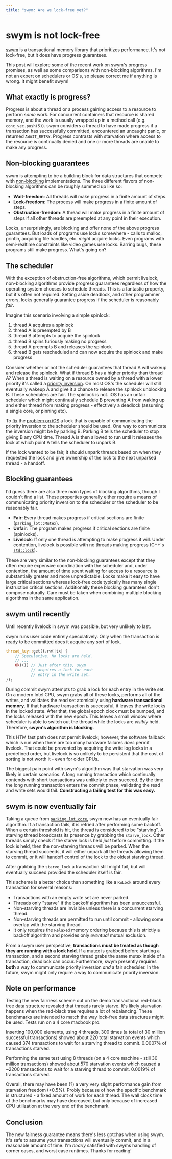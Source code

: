 ```yaml
---
title: "swym: Are we lock-free yet?"
---
```


# swym is not lock-free

[swym](https://github.com/mtak-/swym) is a transactional memory library that prioritizes performance. It's not lock-free, but it does have progress guarantees.

This post will explore some of the recent work on swym's progress promises, as well as some comparisons with non-blocking algorithms. I'm not an expert on schedulers or OS's, so please correct me if anything is wrong. It might benefit swym!

## What exactly is progress?

Progress is about a thread or a process gaining access to a resource to perform _some_ work. For concurrent containers that resource is shared memory, and the work is usually wrapped up in a method call (e.g. `conc_vec.push(5)`). swym considers a thread to have made progress if a transaction has successfully committed, encountered an uncaught panic, or returned `AWAIT_RETRY`. Progress contrasts with starvation where access to the resource is continually denied and one or more threads are unable to make any progress.

## Non-blocking guarantees

swym is attempting to be a building block for data structures that compete with [non-blocking](https://en.wikipedia.org/wiki/Non-blocking_algorithm) implementations. The three different flavors of non-blocking algorithms can be roughly summed up like so:

- **Wait-freedom**: All threads will make progress in a finite amount of steps.
- **Lock-freedom**: The process will make progress in a finite amount of steps.
- **Obstruction-freedom**: A thread will make progress in a finite amount of steps if all other threads are preempted at any point in their execution.

Locks, unsurprisingly, are blocking and offer none of the above progress guarantees. But loads of programs use locks somewhere - calls to malloc, println, acquiring file handles, etc. _might_ acquire locks. Even programs with semi-realtime constraints like video games use locks. Barring bugs, these programs still make progress. What's going on?

## The scheduler

With the exception of obstruction-free algorithms, which permit livelock, non-blocking algorithms provide progress guarantees regardless of how the operating system chooses to schedule threads. This is a fantastic property, but it's often not required. Setting aside deadlock, and other programmer errors, locks generally guarantee progress if the scheduler is reasonably *fair*.

Imagine this scenario involving a simple spinlock:
1. thread A acquires a spinlock
2. thread A is preempted by B
3. thread B attempts to acquire the spinlock
4. thread B spins furiously making no progress
5. thread A preempts B and releases the spinlock
6. thread B gets rescheduled and can now acquire the spinlock and make progress

Consider whether or not the scheduler guarantees that thread A will wakeup and release the spinlock. What if thread B has a higher priority than thread A? When a thread is waiting on a resource owned by a thread with a lower priority it's called a [priority inversion](https://en.wikipedia.org/wiki/Priority_inversion). On most OS's the scheduler will still eventually wakeup A and give it a chance to release the spinlock unblocking B. These schedulers are fair. The spinlock is not. iOS has an unfair scheduler which might continually schedule B preventing A from waking up and either thread from making progress - effectively a deadlock (assuming a single core, or pinning etc).

To [fix](https://developer.apple.com/documentation/os/1646466-os_unfair_lock_lock) the [problem on iOS](https://www.mikeash.com/pyblog/friday-qa-2017-10-27-locks-thread-safety-and-swift-2017-edition.html) a lock that is capable of communicating the priority inversion to the scheduler should be used. One way to communicate the inversion might be by parking B. Parking B tells the scheduler to stop giving B any CPU time. Thread A is then allowed to run until it releases the lock at which point A tells the scheduler to unpark B.

If the lock wanted to be fair, it should unpark threads based on when they requested the lock and give ownership of the lock to the next unparked thread - a handoff.

## Blocking guarantees

I'd guess there are also three main types of blocking algorithms, though I couldn't find a list. These properties generally either require a means of communicating priority inversion to the scheduler or the scheduler to be reasonably fair.

- **Fair**: Every thread makes progress if critical sections are finite (`parking_lot::Mutex`).
- **Unfair**: The program makes progress if critical sections are finite (spinlocks).
- **Livelock**: If only one thread is attempting to make progress it will. Under contention, livelock is possible with no threads making progress (C++'s [`std::lock`](https://en.cppreference.com/w/cpp/thread/lock)).

These are very similar to the non-blocking guarantees except that they often require expensive coordination with the scheduler and, under contention, the amount of time spent waiting for access to a resource is substantially greater and more unpredictable. Locks make it easy to have large critical sections whereas lock-free code typically has many single instruction critical sections. Additionally these blocking guarantees don't compose naturally. Care must be taken when combining multiple blocking algorithms in the same application.

## swym until recently

Until recently livelock in swym was possible, but very unlikely to last.

swym runs user code entirely speculatively. Only when the transaction is ready to be committed does it acquire any sort of lock.

```rust
thread_key::get().rw(|tx| {
    // Speculative. No locks are held.
    // ...
    Ok(()) // Just after this, swym
           // acquires a lock for each
           // entry in the write set.
});
```

During commit swym attempts to grab a lock for each entry in the write set. On a modern Intel CPU, swym grabs all of these locks, performs all of the writes, and validates the read set atomically using **hardware transactional memory**. If that hardware transaction is successful, it leaves the write locks in the locked state. After that, the global epoch clock must be bumped, and the locks released with the new epoch. This leaves a small window where scheduler is able to switch out the thread while the locks are _visibly_ held. Therefore, **swym's algorithm is blocking**.

This HTM fast path does not permit livelock; however, the software fallback which is run when there are too many hardware failures _does_ permit livelock. That could be prevented by acquiring the write log locks in a predefined order, but livelock is so unlikely to be persistent that the cost of sorting is not worth it - even for older CPUs.

The biggest pain point with swym's algorithm was that starvation was very likely in certain scenarios. A long running transaction which continually contends with short transactions was unlikely to ever succeed. By the time the long running transaction enters the commit phase, validating the read and write sets would fail. **Constructing a failing test for this was easy.**

## swym is now eventually fair

Taking a queue from [`parking_lot_core`](https://docs.rs/parking_lot_core/0.5.0/parking_lot_core/), swym now has an eventually fair algorithm. If a transaction fails, it is retried after performing some backoff. When a certain threshold is hit, the thread is considered to be "starving". A starving thread broadcasts its presence by grabbing the `starve_lock`. Other threads simply check if the starve lock is held _just_ before committing. If the lock is held, then the non-starving threads will be parked. When the starving thread succeeds, it will either unpark all the threads allowing them to commit, or it will handoff control of the lock to the oldest starving thread.

After grabbing the `starve_lock` a transaction still might fail, but will eventually succeed provided the scheduler itself is fair.

This scheme is a better choice than something like a `RwLock` around every transaction for several reasons:
- Transactions with an empty write set are never parked.
- Threads only "starve" if the backoff algorithm has been unsuccessful.
- Non-starving threads are invisible unless there is a concurrent starving thread.
- Non-starving threads are permitted to run until commit - allowing some overlap with the starving thread.
- It only requires the `Relaxed` memory ordering because this is strictly a backoff algorithm and provides only _eventual_ mutual exclusion.

From a swym user perspective, **transactions must be treated as though they are running with a lock held**. If a mutex is grabbed before starting a transaction, and a second starving thread grabs the same mutex inside of a transaction, deadlock can occur. Furthermore, swym presently requires **both** a way to communicate priority inversion _and_ a fair scheduler. In the future, swym might only require a way to communicate priority inversion.

## Note on performance

Testing the new fairness scheme out on the demo transactional red-black tree data structure revealed that threads rarely starve. It's likely starvation happens when the red-black tree requires a lot of rebalancing. These benchmarks are intended to match the way lock-free data structures might be used. Tests run on a 4 core macbook pro.

Inserting 100,000 elements, using 4 threads, 300 times (a total of 30 million successful transactions) showed about 220 total starvation events which caused 374 transactions to wait for a starving thread to commit. 0.0007% of transactions starved.

Performing the same test using 8 threads (on a 4 core machine - still 30 million transactions) showed about 570 starvation events which caused a ~2200 transactions to wait for a starving thread to commit. 0.0019% of transactions starved.

Overall, there may have been (?) a very very slight performance gain from starvation freedom (<0.5%). Probly because of how the specific benchmark is structured - a fixed amount of work for each thread. The wall clock time of the benchmarks may have decreased, but only because of increased CPU utilization at the very end of the benchmark.

## Conclusion

The new fairness guarantee means there's less gotchas when using swym. It's safe to assume your transactions will eventually commit, and in a reasonable amount of time. I'm _nearly_ satisfied with swyms handling of corner cases, and worst case runtimes. Thanks for reading!
